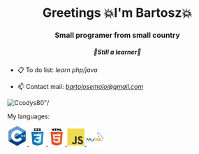 <h1 align="center">Greetings 💥I'm Bartosz💥</h1>
<h3 align="center">Small programer from small country</h3>
<h5 align="center">📖Still a learner🏫</h5>


- 📋 To do list:  *learn php/java*

- 📫 Contact mail: *bartolosemolo@gmail.com*

<p align="left"> <img src="https://komarev.com/ghpvc/?username=Codys80&label=Profile%20views&color=0e75b6&style=flat" alt = Ccodys80"/></p
<h3 align="left">My languages:</h3>
<p align="left">   <a href="https://www.w3schools.com/cpp/" target="_blank" rel="noreferrer"> <img src="https://raw.githubusercontent.com/devicons/devicon/master/icons/cplusplus/cplusplus-original.svg" alt="c++" width="45" height="45"/> </a> 
<a href="https://www.w3schools.com/css/" target="_blank" rel="noreferrer"> <img src="https://raw.githubusercontent.com/devicons/devicon/master/icons/css3/css3-original-wordmark.svg" alt="css3" width="40" height="40"/> </a> 
<a href="https://www.w3.org/html/" target="_blank" rel="noreferrer"> <img src="https://raw.githubusercontent.com/devicons/devicon/master/icons/html5/html5-original-wordmark.svg" alt="html5" width="40" height="40"/> </a> 
<a href="https://developer.mozilla.org/en-US/docs/Web/JavaScript" target="_blank" rel="noreferrer"> <img src="https://raw.githubusercontent.com/devicons/devicon/master/icons/javascript/javascript-original.svg" alt="javascript" width="40" height="40"/> </a> 
<a href="https://www.mysql.com/" target="_blank" rel="noreferrer"> <img src="https://raw.githubusercontent.com/devicons/devicon/master/icons/mysql/mysql-original-wordmark.svg" alt="mysql" width="40" height="40"/> </a>
